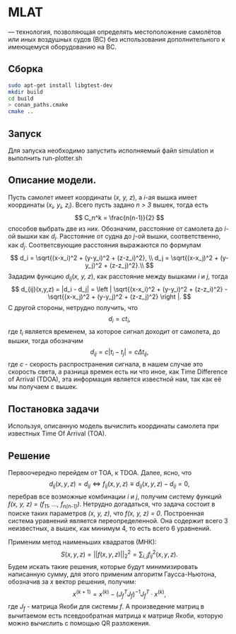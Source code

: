 # MLAT
— технология, позволяющая определять местоположение самолётов или иных воздушных судов (ВС) без использования дополнительного к имеющемуся оборудованию на ВС.
## Сборка
```bash
sudo apt-get install libgtest-dev
mkdir build
cd build
> conan_paths.cmake
cmake ..
```
## Запуск
Для запуска необходимо запустить исполняемый файл simulation и выполнить run-plotter.sh

## Описание модели.
Пусть самолет имеет координаты (*x, y, z*), а *i*-aя вышка имеет координаты (*x<sub>i</sub>, y<sub>i</sub>, z<sub>i</sub>*). Всего пусть задано *n > 3* вышек, тогда есть 
$$ C_n^k = \frac{n(n-1)}{2} $$
способов выбрать две из них. Обозначим, расстояние от самолета до *i*-ой вышки как *d<sub>i</sub>*. Расстояние от судна до *j*-ой вышки, соответственно, как *d<sub>j</sub>*. Соответсвующие расстояния выражаются по формулам
$$
d_i = \sqrt{(x-x_i)^2 + (y-y_i)^2 + (z-z_i)^2}, \\ 
d_j = \sqrt{(x-x_j)^2 + (y-y_j)^2 + (z-z_j)^2}.\\
$$
Зададим функцию *d*<sub>*ij*</sub>(*x, y, z*), как расстояние между вышками *i* и *j*, тогда
$$
d_{ij}(x,y,z) = |d_i - d_j| = \left | \sqrt{(x-x_i)^2 + (y-y_i)^2 + (z-z_i)^2} - \sqrt{(x-x_j)^2 + (y-y_j)^2 + (z-z_j)^2} \right |.
$$
С другой стороны, нетрудно получить, что
$$
d_i = ct_i,
$$
где *t<sub>i<sub>* является временем, за которое сигнал доходит от самолета, до вышки, тогда обозначим 
$$
d_{ij} = c|t_i - t_j| = c\Delta t_{ij}, 
$$
где *c* - скорость распространения сигнала, в нашем случае это скорость света, а разница времен есть ни что иное, как Time Difference of Arrival (TDOA), эта информация является известной нам, так как её мы получаем с вышек.
## Постановка задачи
Используя, описанную модель вычислить координаты самолета при известных Time Of Arrival (TOA).
## Решение
Первоочередно перейдем от TOA, к TDOA. Далее, ясно, что
$$
d_{ij}(x,y,z) = d_{ij} \Leftrightarrow f_{ij}(x,y,z) \equiv d_{ij}(x,y,z) - d_{ij} = 0,
$$
перебрав все возможные комбинации *i* и *j*, получим систему функций *f(x, y, z) = (f<sub>11</sub>, ..., f<sub>n(n-1)</sub>)*. Нетрудно догадаться, что задача состоит в поиске таких параметров *(x, y, z)*, что *f(x, y, z) = 0*. Построенная система уравнений является переопределенной. Она содержит всего 3 неизвестных, а вышек, как минимум 4, то есть всего 6 уравнений. 

Применим метод наименьших квадратов (МНК):
$$
S(x,y,z) = \left | \left | f(x,y,z) \right | \right | _2^2 = \sum_{i,j}f_{ij}^2(x,y,z).
$$ 
Будем искать такие решения, которые будут минимизировать написанную сумму, для этого применим алгоритм Гаусса-Ньютона, обозначив за *x* вектор решения, получим:
$$
x^{(k+1)} = x^{(k)} - (J_f^TJ_f)^{-1}J_f^T \cdot x^{(k)},
$$
где *J<sub>f<sub>* - матрица Якоби для системы *f*. А произведение матриц в вычитаемом есть псевдообратная матрица к матрице Якоби, которую можно вычислить с помощью QR разложения.

